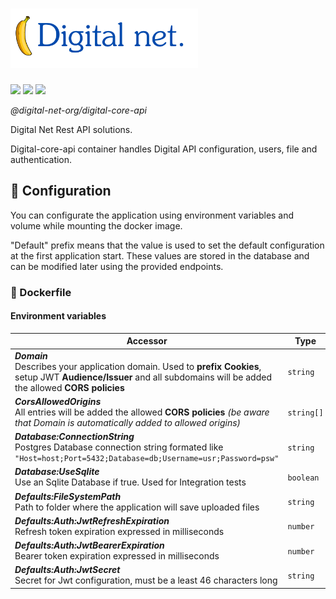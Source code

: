 <h1>
    <img width="300" src="https://raw.githubusercontent.com/digital-net-org/.github/refs/heads/master/assets/logo_v2025.svg">
</h1>
<div justify="center">
    <a href="https://www.docker.com/"><img src="https://img.shields.io/badge/Docker-blue.svg?color=1d63ed"></a>
        <a href="https://dotnet.microsoft.com/en-us/languages/csharp"><img src="https://img.shields.io/badge/C%23-blue.svg?color=622075"></a>
    <a href="https://learn.microsoft.com/en-us/dotnet/core/whats-new/dotnet-9/overview?WT.mc_id=dotnet-35129-website"><img src="https://img.shields.io/badge/Dotnet-blue.svg?color=4f2bce"></a>
</div>

_@digital-net-org/digital-core-api_

Digital Net Rest API solutions.

Digital-core-api container handles Digital API configuration, users, file and authentication.

## :memo: Configuration

You can configurate the application using environment variables and volume while mounting the docker image.

"Default" prefix means that the value is used to set the default configuration at the first application start. These values are stored in the database and can be modified later using the provided endpoints.

### :whale2: Dockerfile

#### Environment variables
| Accessor                                                                                                                                                                                                  | Type       | Default value            |
|-----------------------------------------------------------------------------------------------------------------------------------------------------------------------------------------------------------|------------|--------------------------|
| ___Domain___                             <br/>Describes your application domain. Used to **prefix Cookies**, setup JWT **Audience/Issuer** and all subdomains will be added the allowed **CORS policies** | `string`   | **Mandatory**            | 
| ___CorsAllowedOrigins___                 <br/>All entries will be added the allowed **CORS policies** _(be aware that Domain is automatically added to allowed origins)_                                  | `string[]` | `[]`                     |
| ___Database:ConnectionString___          <br/>Postgres Database connection string formated like `"Host=host;Port=5432;Database=db;Username=usr;Password=psw"`                                             | `string`   | **Mandatory**            |
| ___Database:UseSqlite___                 <br/>Use an Sqlite Database if true. Used for Integration tests                                                                                                  | `boolean`  | `false`                  |
| ___Defaults:FileSystemPath___            <br/>Path to folder where the application will save uploaded files                                                                                               | `string`   | `"/digital_net_storage"` |
| ___Defaults:Auth:JwtRefreshExpiration___ <br/>Refresh token expiration expressed in milliseconds                                                                                                          | `number`   | `1800000`                |
| ___Defaults:Auth:JwtBearerExpiration___  <br/>Bearer token expiration expressed in milliseconds                                                                                                           | `number`   | `300000`                 |
| ___Defaults:Auth:JwtSecret___            <br/>Secret for Jwt configuration, must be a least 46 characters long                                                                                            | `string`   | _Random string_          |
